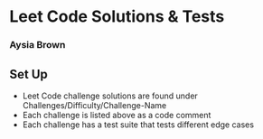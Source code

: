 # Leet Code Solutions & Tests
### Aysia Brown


## Set Up
- Leet Code challenge solutions are found under Challenges/Difficulty/Challenge-Name
- Each challenge is listed above as a code comment
- Each challenge has a test suite that tests different edge cases
